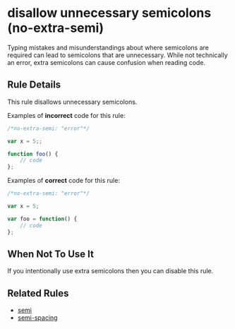 # disallow unnecessary semicolons (no-extra-semi)

Typing mistakes and misunderstandings about where semicolons are required can lead to semicolons that are unnecessary. While not technically an error, extra semicolons can cause confusion when reading code.

## Rule Details

This rule disallows unnecessary semicolons.

Examples of **incorrect** code for this rule:

```js
/*no-extra-semi: "error"*/

var x = 5;;

function foo() {
    // code
};

```

Examples of **correct** code for this rule:

```js
/*no-extra-semi: "error"*/

var x = 5;

var foo = function() {
    // code
};

```

## When Not To Use It

If you intentionally use extra semicolons then you can disable this rule.

## Related Rules

* [semi](semi.md)
* [semi-spacing](semi-spacing.md)
